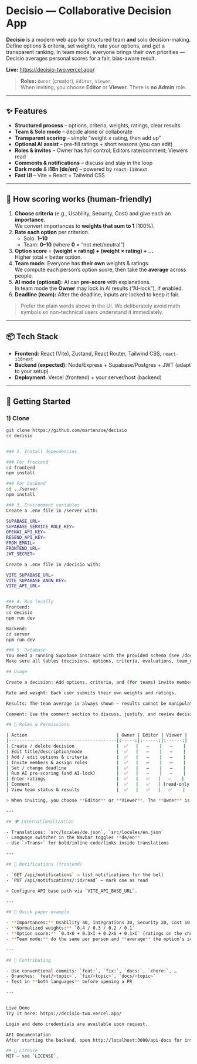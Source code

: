 # Decisio — Collaborative Decision App

**Decisio** is a modern web app for structured team **and** solo decision-making. Define options & criteria, set weights, rate your options, and get a transparent ranking. In team mode, everyone brings their own priorities — Decisio averages personal scores for a fair, bias-aware result.

**Live:** https://decisio-two.vercel.app/

> **Roles:** `Owner` (creator), `Editor`, `Viewer`  
> When inviting, you choose **Editor** or **Viewer**. There is **no Admin** role.

---

## ✨ Features

- **Structured process** – options, criteria, weights, ratings, clear results  
- **Team & Solo mode** – decide alone or collaborate  
- **Transparent scoring** – simple “weight × rating, then add up”  
- **Optional AI assist** – pre-fill ratings + short reasons (you can edit)  
- **Roles & invites** – Owner has full control; Editors rate/comment; Viewers read  
- **Comments & notifications** – discuss and stay in the loop  
- **Dark mode** & **i18n (de/en)** – powered by `react-i18next`  
- **Fast UI** – Vite + React + Tailwind CSS

---

## 🧠 How scoring works (human-friendly)

1. **Choose criteria** (e.g., Usability, Security, Cost) and give each an **importance**.  
   We convert importances to **weights that sum to 1** (100%).
2. **Rate each option** per criterion.  
   - Solo: **1–10**  
   - Team: **0–10** (where **0** = “not met/neutral”)
3. **Option score** = **(weight × rating) + (weight × rating) + …**  
   Higher total = better option.
4. **Team mode:** Everyone has **their own** weights & ratings.  
   We compute each person’s option score, then take the **average** across people.
5. **AI mode (optional):** AI can **pre-score** with explanations.  
   In team mode the **Owner** may lock in AI results (“AI-lock”), if enabled.
6. **Deadline (team):** After the deadline, inputs are locked to keep it fair.

> Prefer the plain words above in the UI. We deliberately avoid math symbols so non-technical users understand it immediately.

---

## 📦 Tech Stack

- **Frontend:** React (Vite), Zustand, React Router, Tailwind CSS, `react-i18next`
- **Backend (expected):** Node/Express + Supabase/Postgres + JWT (adapt to your setup)
- **Deployment:** Vercel (frontend) + your server/host (backend)


---

## 🚀 Getting Started

### 1) Clone

```bash
git clone https://github.com/martenzoe/decisio
cd decisio


### 2. Install dependencies

### For frontend
cd frontend
npm install

### For backend
cd ../server
npm install

### 3. Environment variables
Create a .env file in /server with:

SUPABASE_URL=
SUPABASE_SERVICE_ROLE_KEY=
OPENAI_API_KEY=
RESEND_API_KEY=
FROM_EMAIL=
FRONTEND_URL=
JWT_SECRET=

Create a .env file in /decisio with:

VITE_SUPABASE_URL=
VITE_SUPABASE_ANON_KEY=
VITE_API_URL=


### 4. Run locally
Frontend:
cd decisio
npm run dev

Backend:
cd server
npm run dev

### 5. Database
You need a running Supabase instance with the provided schema (see /docs/schema.sql).
Make sure all tables (decisions, options, criteria, evaluations, team_members, etc.) are set up correctly.

## Usage

Create a decision: Add options, criteria, and (for teams) invite members.

Rate and weight: Each user submits their own weights and ratings.

Results: The team average is always shown – results cannot be manipulated by a single person.

Comment: Use the comment section to discuss, justify, and review decisions.

## 🔐 Roles & Permissions

| Action                                  | Owner | Editor | Viewer |
|-----------------------------------------|:-----:|:------:|:------:|
| Create / delete decision                |  ✅   |   —    |   —    |
| Edit title/description/mode             |  ✅   |   —    |   —    |
| Add / edit options & criteria           |  ✅   |   —    |   —    |
| Invite members & assign roles           |  ✅   |   —    |   —    |
| Set / change deadline                   |  ✅   |   —    |   —    |
| Run AI pre-scoring (and AI-lock)        |  ✅   |   —    |   —    |
| Enter ratings                           |  ✅   |   ✅   |   —    |
| Comment                                 |  ✅   |   ✅   | (read-only if visible) |
| View team status & results              |  ✅   |   ✅   |   ✅    |

> When inviting, you choose **Editor** or **Viewer**. The **Owner** is the creator and always has full control.

---

## 🌍 Internationalization

- Translations: `src/locales/de.json`, `src/locales/en.json`
- Language switcher in the Navbar toggles **de/en**
- Use `<Trans>` for bold/inline code/links inside translations

---

## 🔔 Notifications (frontend)

- `GET /api/notifications` — list notifications for the bell  
- `PUT /api/notifications/:id/read` — mark one as read

> Configure API base path via `VITE_API_BASE_URL`.

---

## 🧪 Quick paper example

- **Importances:** Usability 40, Integrations 30, Security 20, Cost 10  
- **Normalized weights:** `0.4 / 0.3 / 0.2 / 0.1`  
- **Option score:** `0.4×U + 0.3×I + 0.2×S + 0.1×C` (ratings on the chosen scale)  
- **Team mode:** do the same per person and **average** the option’s scores.

---

## 🤝 Contributing

- Use conventional commits: `feat:`, `fix:`, `docs:`, `chore:`, …
- Branches: `feat/<topic>`, `fix/<topic>`, `docs/<topic>`
- Test in **both languages** before opening a PR

---


Live Demo
Try it here: https://decisio-two.vercel.app/

Login and demo credentials are available upon request.

API Documentation
After starting the backend, open http://localhost:3000/api-docs for interactive Swagger documentation.

## 📄 License
MIT — see `LICENSE`.

